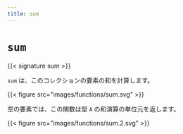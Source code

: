 ```yaml
---
title: sum
---
```


# `sum`

{{< signature sum >}}

`sum` は、このコレクションの要素の和を計算します。

{{< figure src="images/functions/sum.svg" >}}

空の要素では、この関数は型 `A` の和演算の単位元を返します。

{{< figure src="images/functions/sum.2.svg" >}}
